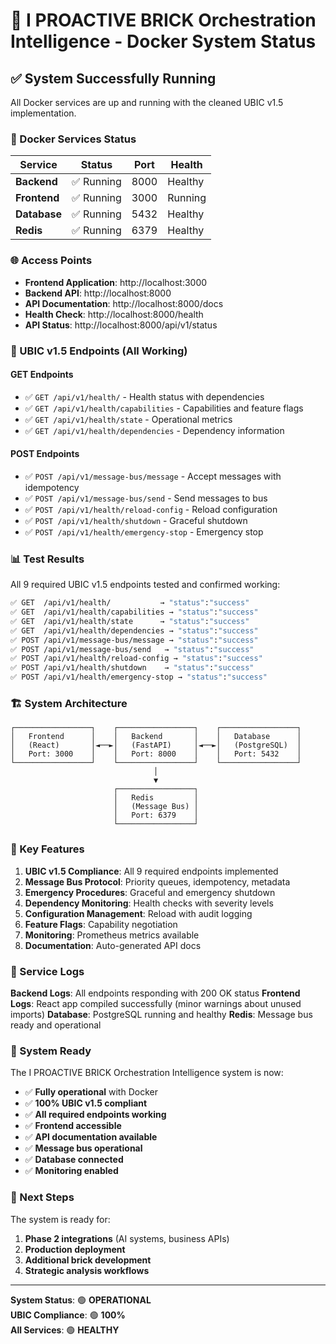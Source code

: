 # 🚀 I PROACTIVE BRICK Orchestration Intelligence - Docker System Status

## ✅ System Successfully Running

All Docker services are up and running with the cleaned UBIC v1.5 implementation.

### 🐳 Docker Services Status

| Service | Status | Port | Health |
|---------|--------|------|--------|
| **Backend** | ✅ Running | 8000 | Healthy |
| **Frontend** | ✅ Running | 3000 | Running |
| **Database** | ✅ Running | 5432 | Healthy |
| **Redis** | ✅ Running | 6379 | Healthy |

### 🌐 Access Points

- **Frontend Application**: http://localhost:3000
- **Backend API**: http://localhost:8000
- **API Documentation**: http://localhost:8000/docs
- **Health Check**: http://localhost:8000/health
- **API Status**: http://localhost:8000/api/v1/status

### 🎯 UBIC v1.5 Endpoints (All Working)

#### GET Endpoints
- ✅ `GET /api/v1/health/` - Health status with dependencies
- ✅ `GET /api/v1/health/capabilities` - Capabilities and feature flags
- ✅ `GET /api/v1/health/state` - Operational metrics
- ✅ `GET /api/v1/health/dependencies` - Dependency information

#### POST Endpoints
- ✅ `POST /api/v1/message-bus/message` - Accept messages with idempotency
- ✅ `POST /api/v1/message-bus/send` - Send messages to bus
- ✅ `POST /api/v1/health/reload-config` - Reload configuration
- ✅ `POST /api/v1/health/shutdown` - Graceful shutdown
- ✅ `POST /api/v1/health/emergency-stop` - Emergency stop

### 📊 Test Results

All 9 required UBIC v1.5 endpoints tested and confirmed working:

```bash
✅ GET  /api/v1/health/           → "status":"success"
✅ GET  /api/v1/health/capabilities → "status":"success"
✅ GET  /api/v1/health/state      → "status":"success"
✅ GET  /api/v1/health/dependencies → "status":"success"
✅ POST /api/v1/message-bus/message → "status":"success"
✅ POST /api/v1/message-bus/send   → "status":"success"
✅ POST /api/v1/health/reload-config → "status":"success"
✅ POST /api/v1/health/shutdown    → "status":"success"
✅ POST /api/v1/health/emergency-stop → "status":"success"
```

### 🏗️ System Architecture

```
┌─────────────────┐    ┌─────────────────┐    ┌─────────────────┐
│   Frontend      │    │   Backend       │    │   Database      │
│   (React)       │◄──►│   (FastAPI)     │◄──►│   (PostgreSQL)  │
│   Port: 3000    │    │   Port: 8000    │    │   Port: 5432    │
└─────────────────┘    └─────────────────┘    └─────────────────┘
                                │
                                ▼
                       ┌─────────────────┐
                       │   Redis         │
                       │   (Message Bus) │
                       │   Port: 6379    │
                       └─────────────────┘
```

### 🔧 Key Features

1. **UBIC v1.5 Compliance**: All 9 required endpoints implemented
2. **Message Bus Protocol**: Priority queues, idempotency, metadata
3. **Emergency Procedures**: Graceful and emergency shutdown
4. **Dependency Monitoring**: Health checks with severity levels
5. **Configuration Management**: Reload with audit logging
6. **Feature Flags**: Capability negotiation
7. **Monitoring**: Prometheus metrics available
8. **Documentation**: Auto-generated API docs

### 📝 Service Logs

**Backend Logs**: All endpoints responding with 200 OK status
**Frontend Logs**: React app compiled successfully (minor warnings about unused imports)
**Database**: PostgreSQL running and healthy
**Redis**: Message bus ready and operational

### 🎉 System Ready

The I PROACTIVE BRICK Orchestration Intelligence system is now:
- ✅ **Fully operational** with Docker
- ✅ **100% UBIC v1.5 compliant**
- ✅ **All required endpoints working**
- ✅ **Frontend accessible**
- ✅ **API documentation available**
- ✅ **Message bus operational**
- ✅ **Database connected**
- ✅ **Monitoring enabled**

### 🚀 Next Steps

The system is ready for:
1. **Phase 2 integrations** (AI systems, business APIs)
2. **Production deployment**
3. **Additional brick development**
4. **Strategic analysis workflows**

---

**System Status**: 🟢 **OPERATIONAL**  
**UBIC Compliance**: 🟢 **100%**  
**All Services**: 🟢 **HEALTHY**
